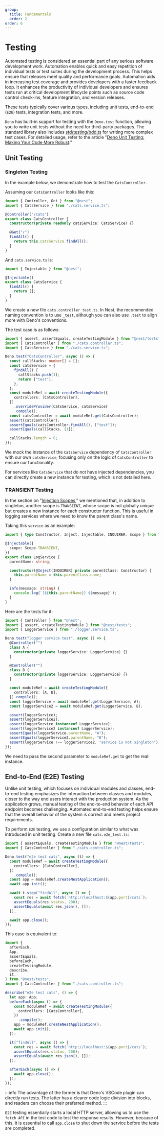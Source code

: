 ```yaml
---
group:
  title: Fundamentals
  order: 2
order: 6
---
```


# Testing

Automated testing is considered an essential part of any serious software development work. Automation enables quick and easy repetition of individual tests or test suites during the development process. This helps ensure that releases meet quality and performance goals. Automation aids in increasing test coverage and provides developers with a faster feedback loop. It enhances the productivity of individual developers and ensures tests run at critical development lifecycle points such as source code control check-ins, feature integration, and version releases.

These tests typically cover various types, including unit tests, end-to-end (`E2E`) tests, integration tests, and more.

`Deno` has built-in support for testing with the `Deno.test` function, allowing you to write unit tests without the need for third-party packages. The standard library also includes [std/testing/bdd.ts](https://deno.land/std@0.202.0/testing/bdd.ts) for writing more complex test cases. For detailed usage, refer to the article "[Deno Unit Testing: Making Your Code More Robust](../blog/02_deno_unit.en-US.md)."

## Unit Testing

### Singleton Testing

In the example below, we demonstrate how to test the `CatsController`.

Assuming our `CatsController` looks like this:

```typescript
import { Controller, Get } from "@nest";
import { CatsService } from "./cats.service.ts";

@Controller("/cats")
export class CatsController {
  constructor(private readonly catsService: CatsService) {}

  @Get("/")
  findAll() {
    return this.catsService.findAll();
  }
}
```

And `cats.service.ts` is:

```typescript
import { Injectable } from "@nest";

@Injectable()
export class CatsService {
  findAll() {
    return [];
  }
}
```

We create a new file `cats.controller_test.ts`. In Nest, the recommended naming convention is to use `_test`, although you can also use `.test` to align more with Deno's conventions.

The test case is as follows:

```typescript
import { assert, assertEquals, createTestingModule } from "@nest/tests";
import { CatsController } from "./cats.controller.ts";
import { CatsService } from "./cats.service.ts";

Deno.test("CatsController", async () => {
  const callStacks: number[] = [];
  const catsService = {
    findAll() {
      callStacks.push(1);
      return ["test"];
    },
  };
  const moduleRef = await createTestingModule({
    controllers: [CatsController],
  })
    .overrideProvider(CatsService, catsService)
    .compile();
  const catsController = await moduleRef.get(CatsController);
  assert(catsController);
  assertEquals(catsController.findAll(), ["test"]);
  assertEquals(callStacks, [1]);

  callStacks.length = 0;
});
```

We mock the instance of the `CatsService` dependency of `CatsController` with our own `catsService`, focusing only on the logic of `CatsController` to ensure our functionality.

For services like `CatsService` that do not have injected dependencies, you can directly create a new instance for testing, which is not detailed here.

### TRANSIENT Testing

In the section on "[Injection Scopes](./13_scope.en-US.md)," we mentioned that, in addition to singleton, another scope is `TRANSIENT`, whose scope is not globally unique but creates a new instance for each constructor function. This is useful in logging services where we need to know the parent class's name.

Taking this `service` as an example:

```typescript
import { type Constructor, Inject, Injectable, INQUIRER, Scope } from "@nest";

@Injectable({
  scope: Scope.TRANSIENT,
})
export class LogService {
  parentName: string;

  constructor(@Inject(INQUIRER) private parentClass: Constructor) {
    this.parentName = this.parentClass.name;
  }

  info(message: string) {
    console.log(`[${this.parentName}] ${message}`);
  }
}
```

Here are the tests for it:

```typescript
import { Controller } from "@nest";
import { assert, createTestingModule } from "@nest/tests";
import { LoggerService } from "./logger.service.ts";

Deno.test("logger service test", async () => {
  @Controller("")
  class A {
    constructor(private loggerService: LoggerService) {}
  }

  @Controller("")
  class B {
    constructor(private loggerService: LoggerService) {}
  }

  const moduleRef = await createTestingModule({
    controllers: [A, B],
  }).compile();
  const loggerService = await moduleRef.get(LoggerService, A);
  const loggerService2 = await moduleRef.get(LoggerService, B);

  assert(loggerService);
  assert(loggerService2);
  assert(loggerService instanceof LoggerService);
  assert(loggerService2 instanceof LoggerService);
  assertEquals(loggerService.parentName, "A");
  assertEquals(loggerService2.parentName, "B");
  assert(loggerService !== loggerService2, "service is not singleton");
});
```

We need to pass the second parameter to `moduleRef.get` to get the real instance.

## End-to-End (E2E) Testing

Unlike unit testing, which focuses on individual modules and classes, end-to-end testing emphasizes the interaction between classes and modules, closer to the way end users interact with the production system. As the application grows, manual testing of the end-to-end behavior of each API endpoint becomes challenging. Automated end-to-end testing helps ensure that the overall behavior of the system is correct and meets project requirements.

To perform `E2E` testing, we use a configuration similar to what was introduced in unit testing. Create a new file `cats.e2e_test.ts`:

```typescript
import { assertEquals, createTestingModule } from "@nest/tests";
import { CatsController } from "./cats.controller.ts";

Deno.test("e2e test cats", async (t) => {
  const moduleRef = await createTestingModule({
    controllers: [CatsController],
  })
    .compile();
  const app = moduleRef.createNestApplication();
  await app.init();

  await t.step("findAll", async () => {
    const res = await fetch(`http://localhost:${app.port}/cats`);
    assertEquals(res.status, 200);
    assertEquals(await res.json(), []);
  });

  await app.close();
});
```

This case is equivalent to:

```typescript
import {
  afterEach,
  App,
  assertEquals,
  beforeEach,
  createTestingModule,
  describe,
  it,
} from "@nest/tests";
import { CatsController } from "./cats.controller.ts";

describe("e2e test cats", () => {
  let app: App;
  beforeEach(async () => {
    const moduleRef = await createTestingModule({
      controllers: [CatsController],
    })
      .compile();
    app = moduleRef.createNestApplication();
    await app.init();
  });

  it("findAll", async () => {
    const res = await fetch(`http://localhost:${app.port}/cats`);
    assertEquals(res.status, 200);
    assertEquals(await res.json(), []);
  });

  afterEach(async () => {
    await app.close();
  });
});
```

:::info
The advantage of the former is that Deno's VSCode plugin can directly run tests. The latter has a clearer code logic division into blocks, and readers can choose their preferred method.
:::

`E2E` testing essentially starts a local HTTP server, allowing us to use the `fetch API` in the test code to test the response results. However, because of this, it is essential to call `app.close` to shut down the service before the tests are completed.
